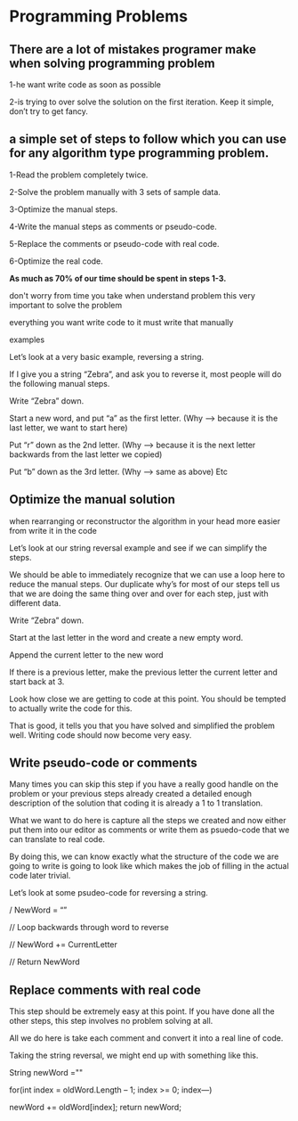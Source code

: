 # Programming Problems

## There are a lot of mistakes programer  make when solving programming  problem 

1-he want write code as soon as possible

2-is trying to over solve the solution on the first iteration.  Keep it simple, don’t try to get fancy.

##  a simple set of steps to follow which you can use for any algorithm type programming problem.

1-Read the problem completely twice.

2-Solve the problem manually with 3 sets of sample data.

3-Optimize the manual steps.

4-Write the manual steps as comments or pseudo-code.

5-Replace the comments or pseudo-code with real code.

6-Optimize the real code.

**As much as 70% of our time should be spent in steps 1-3.**

don't worry from time you take when understand problem this very important to solve the problem


 everything you want write code to it must write that manually

examples

Let’s look at a very basic example, reversing a string.

If I give you a string “Zebra”, and ask you to reverse it, most people will do the following manual steps.

Write “Zebra” down.

Start a new word, and put “a” as the first letter.  (Why –> because it is the last letter, we want to start here)

Put “r” down as the 2nd letter.  (Why –> because it is the next letter backwards from the last letter we copied)

Put “b” down as the 3rd letter.  (Why –> same as above)
Etc

## Optimize the manual solution

when rearranging or reconstructor the algorithm in your head more easier from write it in the code

Let’s look at our string reversal example and see if we can simplify the steps.

We should be able to immediately recognize that we can use a loop here to reduce the manual steps.  Our duplicate why’s for most of our steps tell us that we are doing the same thing over and over for each step, just with different data.

Write “Zebra” down.

Start at the last letter in the word and create a new empty word.

Append the current letter to the new word

If there is a previous letter, make the previous letter the current letter and start back at 3.

Look how close we are getting to code at this point.  You should be tempted to actually write the code for this.

That is good, it tells you that you have solved and simplified the problem well.  Writing code should now become very easy.

## Write pseudo-code or comments

Many times you can skip this step if you have a really good handle on the problem or your previous steps already created a detailed enough description of the solution that coding it is already a 1 to 1 translation.


What we want to do here is capture all the steps we created and now either put them into our editor as comments or write them as psuedo-code that we can translate to real code.


By doing this, we can know exactly what the structure of the code we are going to write is going to look like which makes the job of filling in the actual code later trivial.

Let’s look at some psudeo-code for reversing a string.

/ NewWord = “”


// Loop backwards through word to reverse


//   NewWord += CurrentLetter

// Return NewWord


## Replace comments with real code

This step should be extremely easy at this point. 
 If you have done all the other steps, this step involves no problem solving at all.

All we do here is take each comment and convert it into a real line of code.

Taking the string reversal, we might end up with something like this.

String newWord =""

for(int index = oldWord.Length – 1; index >= 0; index—)

   newWord += oldWord[index];
return newWord;